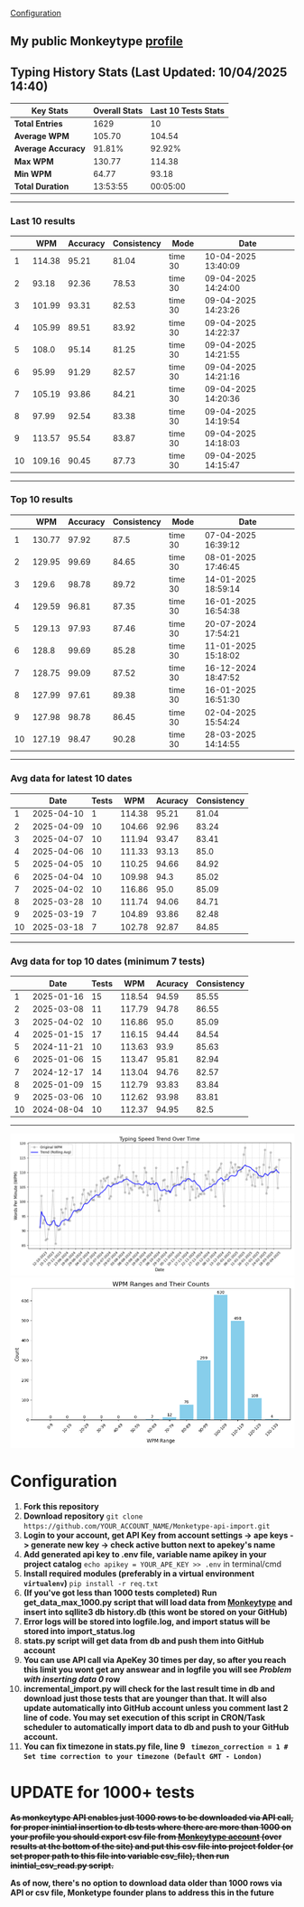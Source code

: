 
[Configuration](#configuration)
## My public Monkeytype [profile](https://monkeytype.com/profile/zp14)


        
## Typing History Stats (Last Updated: 10/04/2025 14:40)

| **Key Stats**               | **Overall Stats**       | **Last 10 Tests Stats**  |
|--------------------------|-------------------------|--------------------------|
| **Total Entries**        | 1629           | 10                       |
| **Average WPM**          | 105.70           | 104.54    |
| **Average Accuracy**     | 91.81%          | 92.92%   |
| **Max WPM**              | 130.77               | 114.38        |
| **Min WPM**              | 64.77               | 93.18                        |
| **Total Duration**       | 13:53:55        | 00:05:00                        |


---

### Last 10 results

| | WPM | Accuracy | Consistency | Mode | Date |
| --- | --- | -------- | ----------- | ---- | --------- |
| 1 | 114.38 | 95.21 | 81.04 | time 30 | 10-04-2025 13:40:09 |
| 2 | 93.18 | 92.36 | 78.53 | time 30 | 09-04-2025 14:24:00 |
| 3 | 101.99 | 93.31 | 82.53 | time 30 | 09-04-2025 14:23:26 |
| 4 | 105.99 | 89.51 | 83.92 | time 30 | 09-04-2025 14:22:37 |
| 5 | 108.0 | 95.14 | 81.25 | time 30 | 09-04-2025 14:21:55 |
| 6 | 95.99 | 91.29 | 82.57 | time 30 | 09-04-2025 14:21:16 |
| 7 | 105.19 | 93.86 | 84.21 | time 30 | 09-04-2025 14:20:36 |
| 8 | 97.99 | 92.54 | 83.38 | time 30 | 09-04-2025 14:19:54 |
| 9 | 113.57 | 95.54 | 83.87 | time 30 | 09-04-2025 14:18:03 |
| 10 | 109.16 | 90.45 | 87.73 | time 30 | 09-04-2025 14:15:47 |


 --- 

### Top 10 results

| | WPM | Accuracy | Consistency | Mode | Date |
| --- | --- | -------- | ----------- | ---- | --------- |
| 1 | 130.77 | 97.92 | 87.5 | time 30 | 07-04-2025 16:39:12 |
| 2 | 129.95 | 99.69 | 84.65 | time 30 | 08-01-2025 17:46:45 |
| 3 | 129.6 | 98.78 | 89.72 | time 30 | 14-01-2025 18:59:14 |
| 4 | 129.59 | 96.81 | 87.35 | time 30 | 16-01-2025 16:54:38 |
| 5 | 129.13 | 97.93 | 87.46 | time 30 | 20-07-2024 17:54:21 |
| 6 | 128.8 | 99.69 | 85.28 | time 30 | 11-01-2025 15:18:02 |
| 7 | 128.75 | 99.09 | 87.52 | time 30 | 16-12-2024 18:47:52 |
| 8 | 127.99 | 97.61 | 89.38 | time 30 | 16-01-2025 16:51:30 |
| 9 | 127.98 | 98.78 | 86.45 | time 30 | 02-04-2025 15:54:24 |
| 10 | 127.19 | 98.47 | 90.28 | time 30 | 28-03-2025 14:14:55 |


 --- 

### Avg data for latest 10 dates

| | Date | Tests | WPM | Acuracy | Consistency |
| --- | --- | -------- | ----------- | ---- | --------- |
| 1 | 2025-04-10 | 1 | 114.38 | 95.21 | 81.04 |
| 2 | 2025-04-09 | 10 | 104.66 | 92.96 | 83.24 |
| 3 | 2025-04-07 | 10 | 111.94 | 93.47 | 83.41 |
| 4 | 2025-04-06 | 10 | 111.33 | 93.13 | 85.0 |
| 5 | 2025-04-05 | 10 | 110.25 | 94.66 | 84.92 |
| 6 | 2025-04-04 | 10 | 109.98 | 94.3 | 85.02 |
| 7 | 2025-04-02 | 10 | 116.86 | 95.0 | 85.09 |
| 8 | 2025-03-28 | 10 | 111.74 | 94.06 | 84.71 |
| 9 | 2025-03-19 | 7 | 104.89 | 93.86 | 82.48 |
| 10 | 2025-03-18 | 7 | 102.78 | 92.87 | 84.85 |


 --- 

### Avg data for top 10 dates (minimum 7 tests)

| | Date | Tests | WPM | Acuracy | Consistency |
| --- | --- | -------- | ----------- | ---- | --------- |
| 1 | 2025-01-16 | 15 | 118.54 | 94.59 | 85.55 |
| 2 | 2025-03-08 | 11 | 117.79 | 94.78 | 86.55 |
| 3 | 2025-04-02 | 10 | 116.86 | 95.0 | 85.09 |
| 4 | 2025-01-15 | 17 | 116.15 | 94.44 | 84.54 |
| 5 | 2024-11-21 | 10 | 113.63 | 93.9 | 85.63 |
| 6 | 2025-01-06 | 15 | 113.47 | 95.81 | 82.94 |
| 7 | 2024-12-17 | 14 | 113.04 | 94.76 | 82.57 |
| 8 | 2025-01-09 | 15 | 112.79 | 93.83 | 83.84 |
| 9 | 2025-03-06 | 10 | 112.62 | 93.98 | 83.81 |
| 10 | 2024-08-04 | 10 | 112.37 | 94.95 | 82.5 |


 --- 


        
![speed trend](typing_speed_trend.png)
![counted chart](count_tests.png)
# Configuration
1. **Fork this repository** 
2. **Download repository** `git clone https://github.com/YOUR_ACCOUNT_NAME/Monketype-api-import.git`
3. **Login to your account, get API Key from account settings -> ape keys -> generate new key -> check active button next to apekey's name**
4. **Add generated api key to .env file, variable name apikey in your project catalog**  `echo apikey = YOUR_APE_KEY >> .env` in terminal/cmd
5. **Install required modules (preferably in a virtual environment `virtualenv`)** `pip install -r req.txt`
6. **(If you've got less than 1000 tests completed) Run get_data_max_1000.py script that will load data from [Monkeytype](https://monkeytype.com/) and insert into sqllite3 db history.db (this wont be stored on your GitHub)**
7. **Error logs will be stored into logfile.log, and import status will be stored into import_status.log**
8. **stats.py script will get data from db and push them into GitHub account**
9. **You can use API call via ApeKey 30 times per day, so after you reach this limit you wont get any answear and in logfile you will see *Problem with inserting data 0* row**
10. **incremental_import.py will check for the last result time in db and download just those tests that are younger than that. It will also update automatically into GitHub account unless you comment last 2 line of code. You may set execution of this script in CRON/Task scheduler to automatically import data to db and push to your GitHub account.**
11. **You can fix timezone in stats.py file, line 9 ` timezon_correction = 1 # Set time correction to your timezone (Default GMT - London)`**
# UPDATE for 1000+ tests
    
~~**As monkeytype API enables just 1000 rows to be downloaded via API call, for proper inintial insertion to db tests where there are more than 1000 on your profile
you should export csv file from [Monkeytype account](https://monkeytype.com/account) (over results at the bottom of the site)
and put this csv file into project folder (or set proper path to this file into variable csv_file), then run inintial_csv_read.py script.**~~

**As of now, there's no option to download data older than 1000 rows via API or csv file, Monketype founder plans to address this in the future**
    
    